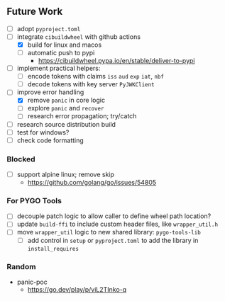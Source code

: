 ## Future Work
- [ ] adopt `pyproject.toml`
- [ ] integrate `cibuildwheel` with github actions
  - [x] build for linux and macos
  - [ ] automatic push to pypi
    - https://cibuildwheel.pypa.io/en/stable/deliver-to-pypi
- [ ] implement practical helpers:
    - [ ] encode tokens with claims `iss` `aud` `exp` `iat`, `nbf`
    - [ ] decode tokens with key server `PyJWKClient`
- [ ] improve error handling
    - [x] remove `panic` in core logic
    - [ ] explore `panic` and `recover`
    - [ ] research error propagation; try/catch
- [ ] research source distribution build
- [ ] test for windows?
- [ ] check code formatting

### Blocked
- [ ] support alpine linux; remove skip
  - https://github.com/golang/go/issues/54805

### For PYGO Tools
- [ ] decouple patch logic to allow caller to define wheel path location?
- [ ] update `build-ffi` to include custom header files, like `wrapper_util.h`
- [ ] move `wrapper_util` logic to new shared library: `pygo-tools-lib`
  - [ ] add control in `setup` or `pyproject.toml` to add the library in `install_requires`

### Random
- panic-poc
  - https://go.dev/play/p/viL2TInko-q
